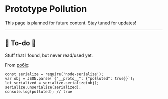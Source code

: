 # Prototype Pollution

This page is planned for future content. Stay tuned for updates!

<hr class="sep-both">

## 👻 To-do 👻

Stuff that I found, but never read/used yet.

<div class="row row-cols-lg-2"><div>

From [po6ix](https://github.com/luin/serialize/issues/10):

```js!
const serialize = require('node-serialize');
var obj = JSON.parse(`{"__proto__": {"polluted": true}}`);
let serialized = serialize.serialize(obj);
serialize.unserialize(serialized);
console.log(polluted); // true
```
</div><div>
</div></div>